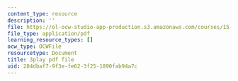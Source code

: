 ```yaml
---
content_type: resource
description: ''
file: https://ol-ocw-studio-app-production.s3.amazonaws.com/courses/15-s50-how-to-win-at-texas-holdem-poker-january-iap-2016/284dbaf79f3efe623f251890fab94a7c_u14ymLSF8y4.pdf
file_type: application/pdf
learning_resource_types: []
ocw_type: OCWFile
resourcetype: Document
title: 3play pdf file
uid: 284dbaf7-9f3e-fe62-3f25-1890fab94a7c
---
```

